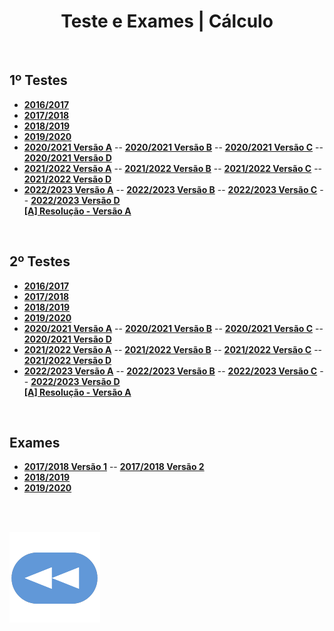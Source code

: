 <h1 align="center">Teste e Exames | Cálculo</h1>

<br>

## 1º Testes
* [**2016/2017**](Teste1-1617.pdf)
* [**2017/2018**](Teste1-1718.pdf)
* [**2018/2019**](Teste1-1819.pdf)
* [**2019/2020**](Teste1-1920.pdf)
* [**2020/2021 Versão A**](Teste1-2021-A.pdf) -- [**2020/2021 Versão B**](Teste1-2021-B.pdf) -- [**2020/2021 Versão C**](Teste1-2021-C.pdf) -- [**2020/2021 Versão D**](Teste1-2021-D.pdf)
* [**2021/2022 Versão A**](Teste1-2122-A.pdf) -- [**2021/2022 Versão B**](Teste1-2122-B.pdf) -- [**2021/2022 Versão C**](Teste1-2122-C.pdf) -- [**2021/2022 Versão D**](Teste1-2122-D.pdf)
* [**2022/2023 Versão A**](Teste1-2223-A.pdf) -- [**2022/2023 Versão B**](Teste1-2223-B.pdf) -- [**2022/2023 Versão C**](Teste1-2223-C.pdf) -- [**2022/2023 Versão D**](Teste1-2223-D.pdf)
<br>[**[A] Resolução - Versão A**](Teste1-2223-A-Res.jpg)

<br>

## 2º Testes
* [**2016/2017**](Teste2-1617.pdf)
* [**2017/2018**](Teste2-1718.pdf)
* [**2018/2019**](Teste2-1819.pdf)
* [**2019/2020**](Teste2-1920.pdf)
* [**2020/2021 Versão A**](Teste2-2021-A.pdf) -- [**2020/2021 Versão B**](Teste2-2021-B.pdf) -- [**2020/2021 Versão C**](Teste2-2021-C.pdf) -- [**2020/2021 Versão D**](Teste2-2021-D.pdf)
* [**2021/2022 Versão A**](Teste2-2122-A.pdf) -- [**2021/2022 Versão B**](Teste2-2122-B.pdf) -- [**2021/2022 Versão C**](Teste2-2122-C.pdf) -- [**2021/2022 Versão D**](Teste2-2122-D.pdf)
* [**2022/2023 Versão A**](Teste2-2223-A.pdf) -- [**2022/2023 Versão B**](Teste2-2223-B.pdf) -- [**2022/2023 Versão C**](Teste2-2223-C.pdf) -- [**2022/2023 Versão D**](Teste2-2223-D.pdf)
<br>[**[A] Resolução - Versão A**](Teste2-2223-A-Res.jpg)


<br>

## Exames
* [**2017/2018 Versão 1**](Exame-1718.pdf) -- [**2017/2018 Versão 2**](Exame-1718-v2.pdf)
* [**2018/2019**](Exame-1819.pdf)
* [**2019/2020**](Exame-1920.pdf)

<br><br>

[![retroceder](https://raw.githubusercontent.com/David81820/Recursos-LCC/main/Rewind.png)](https://david81820.github.io/Recursos-LCC/1ano/1sem/Cal)